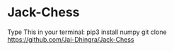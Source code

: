 # Jack-Chess
Type This in your terminal:
pip3 install numpy
git clone https://github.com/Jai-Dhingra/Jack-Chess
